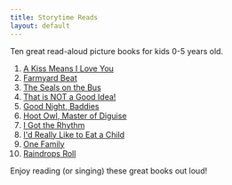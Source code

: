 ```yaml
---
title: Storytime Reads
layout: default
---
```


Ten great read-aloud picture books for kids 0-5 years old.

1. [A Kiss Means I Love You](https://www.kirkusreviews.com/book-reviews/kathryn-madeline-allen/kiss-means-i-love-you/)
2. [Farmyard Beat](https://www.kirkusreviews.com/book-reviews/lindsey-craig-2/farmyard-beat/)
3. [The Seals on the Bus](https://www.kirkusreviews.com/book-reviews/lenny-hort/the-seals-on-the-bus/)
4. [That is NOT a Good Idea!](https://www.kirkusreviews.com/book-reviews/mo-willems/not-good-idea/)
5. [Good Night, Baddies](https://www.kirkusreviews.com/book-reviews/deborah-underwood/good-night-baddies/)
6. [Hoot Owl, Master of Diguise](https://www.kirkusreviews.com/book-reviews/sean-taylor/hoot-owl-master-of-disguise/)
7. [I Got the Rhythm](https://www.kirkusreviews.com/book-reviews/connie-schofield-morrison/i-got-the-rhythm/)
8. [I'd Really Like to Eat a Child](https://www.kirkusreviews.com/book-reviews/sylviane-donnio/id-really-like-to-eat-a-child/)
9. [One Family](https://www.kirkusreviews.com/book-reviews/george-shannon/one-family/)
10. [Raindrops Roll](https://www.kirkusreviews.com/book-reviews/april-pulley-sayre/raindrops-roll/)

Enjoy reading (or singing) these great books out loud!
